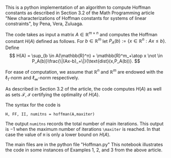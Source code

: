 This is a python implementation of an algorithm to compute Hoffman constants as described in Section 3.2 of the Math Programming article "New characterizations of Hoffman constants for systems of linear constraints", by Pena, Vera, Zuluaga.

The code takes as input a matrix $A\in \mathbb{R}^{m\times n}$ and computes the Hoffman constant $H(A)$ defined as follows.  For $b\in \mathbb{R}^m$ let $P_A(b):=\{x\in \mathbb{R}^n: Ax\le b\}$.  Define
$$
H(A) = \sup_{b \in A(\mathbb{R}^n) + \mathbb{R}^m_+\atop x \not \in P_A(b)}\frac{\|(Ax-b)_+\|}{\text{dist}(x,P_A(b))}.
$$

For ease of computation, we assume that $\mathbb{R}^n$ and $\mathbb{R}^m$ are endowed with the $\ell_1$-norm and $\ell_\infty$-norm respectively.


As described in Section 3.2 of the article, the code computes $H(A)$ as well as sets $\mathcal F, \mathcal I$ certifying the optimality of $H(A)$.  

The syntax for the code is 

`H, FF, II, numitns = hoffman(A,maxiter)`

The output `numitns` records the total number of main iterations.  This output is $-1$ when the maximum number of iterations `\maxiter` is reached.  In that case the value of `H` is only a lower bound on $H(A)$.

The main files are in the python file "Hoffman.py"
This notebook illustrates the code in some instances of Examples 1, 2, and 3 from the above article.
